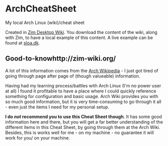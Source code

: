 # ArchCheatSheet
My local Arch Linux (wiki)/cheat sheet

Created in [Zim Desktop Wiki](http://zim-wiki.org/).
You download the content of the wiki, along with Zim, to have a local example of this content. 
A live example can be found at [sloa.dk](https://sloa.dk/archCheat/Home.html).

## Good-to-knowhttp://zim-wiki.org/
A lot of this information comes from the [Arch Wikipedia](https://wiki.archlinux.org/) - I just got tired of going through page after page of (though valueable) information. 

Having had my learning process/battles with Arch Linux (I'm no power user at all) I found it profitable to have a place where I could quickly reference something for configuration and basic usage. Arch Wiki provides you with so much good information, but it is very time-consuming to go through it all - even just the items I need for my personal setup. 

**I do _not_ recommend you to use this Cheat Sheet though**. It has some good information here and there, but you will get a far better understanding of the different items in this Cheat Sheet, by going through them at the Arch Wiki. Besides, this is works well for me - on my machine - no guarantee it will work for you/ on your machine. 
